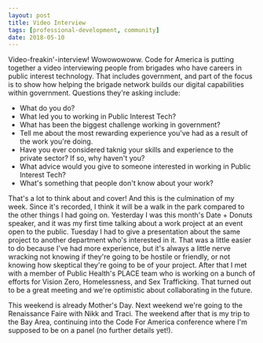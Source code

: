 ```yaml
---
layout: post
title: Video Interview
tags: [professional-development, community]
date: 2018-05-10
---
```


Video-freakin'-interview!  Wowowowoww.  Code for America is putting together a video interviewing people from brigades who have careers in public interest technology.  That includes government, and part of the focus is to show how helping the brigade network builds our digital capabilities within government.  Questions they're asking include:

* What do you do?
* What led you to working in Public Interest Tech?
* What has been the biggest challenge working in government?
* Tell me about the most rewarding experience you've had as a result of the work you're doing.
* Have you ever considered taknig your skills and experience to the private sector?  If so, why haven't you?
* What advice would you give to someone interested in working in Public Interest Tech?
* What's something that people don't know about your work?

That's a lot to think about and cover!  And this is the culmination of my week.  Since it's recorded, I think it will be a walk in the park compared to the other things I had going on.  Yesterday I was this month's Date + Donuts speaker, and it was my first time talking about a work project at an event open to the public.  Tuesday I had to give a presentation about the same project to another department who's interested in it.  That was a little easier to do because I've had more experience, but it's always a little nerve wracking not knowing if they're going to be hostile or friendly, or not knowing how skeptical they're going to be of your project.  After that I met with a member of Public Health's PLACE team who is working on a bunch of efforts for Vision Zero, Homelessness, and Sex Trafficking.  That turned out to be a great meeting and we're optimistic about collaborating in the future.

This weekend is already Mother's Day.  Next weekend we're going to the Renaissance Faire with Nikk and Traci.  The weekend after that is my trip to the Bay Area, continuing into the Code For America conference where I'm supposed to be on a panel (no further details yet!).
